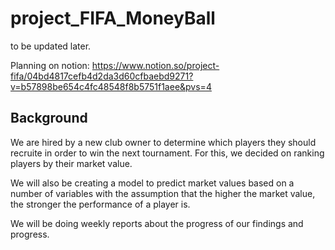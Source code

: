 # project_FIFA_MoneyBall
to be updated later.

Planning on notion: https://www.notion.so/project-fifa/04bd4817cefb4d2da3d60cfbaebd9271?v=b57898be654c4fc48548f8b5751f1aee&pvs=4

## Background
We are hired by a new club owner to determine which players they should recruite in order to win the next tournament. For this, we decided on ranking players by their market value.

We will also be creating a model to predict market values based on a number of variables with the assumption that the higher the market value, the stronger the performance of a player is.

We will be doing weekly reports about the progress of our findings and progress.

